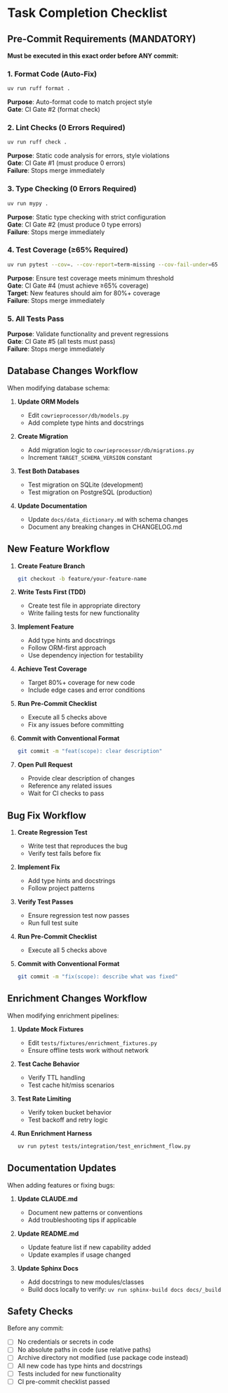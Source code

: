 # Task Completion Checklist

## Pre-Commit Requirements (MANDATORY)

**Must be executed in this exact order before ANY commit:**

### 1. Format Code (Auto-Fix)
```bash
uv run ruff format .
```
**Purpose**: Auto-format code to match project style  
**Gate**: CI Gate #2 (format check)

### 2. Lint Checks (0 Errors Required)
```bash
uv run ruff check .
```
**Purpose**: Static code analysis for errors, style violations  
**Gate**: CI Gate #1 (must produce 0 errors)  
**Failure**: Stops merge immediately

### 3. Type Checking (0 Errors Required)
```bash
uv run mypy .
```
**Purpose**: Static type checking with strict configuration  
**Gate**: CI Gate #2 (must produce 0 type errors)  
**Failure**: Stops merge immediately

### 4. Test Coverage (≥65% Required)
```bash
uv run pytest --cov=. --cov-report=term-missing --cov-fail-under=65
```
**Purpose**: Ensure test coverage meets minimum threshold  
**Gate**: CI Gate #4 (must achieve ≥65% coverage)  
**Target**: New features should aim for 80%+ coverage  
**Failure**: Stops merge immediately

### 5. All Tests Pass
**Purpose**: Validate functionality and prevent regressions  
**Gate**: CI Gate #5 (all tests must pass)  
**Failure**: Stops merge immediately

## Database Changes Workflow

When modifying database schema:

1. **Update ORM Models**
   - Edit `cowrieprocessor/db/models.py`
   - Add complete type hints and docstrings

2. **Create Migration**
   - Add migration logic to `cowrieprocessor/db/migrations.py`
   - Increment `TARGET_SCHEMA_VERSION` constant

3. **Test Both Databases**
   - Test migration on SQLite (development)
   - Test migration on PostgreSQL (production)

4. **Update Documentation**
   - Update `docs/data_dictionary.md` with schema changes
   - Document any breaking changes in CHANGELOG.md

## New Feature Workflow

1. **Create Feature Branch**
   ```bash
   git checkout -b feature/your-feature-name
   ```

2. **Write Tests First (TDD)**
   - Create test file in appropriate directory
   - Write failing tests for new functionality

3. **Implement Feature**
   - Add type hints and docstrings
   - Follow ORM-first approach
   - Use dependency injection for testability

4. **Achieve Test Coverage**
   - Target 80%+ coverage for new code
   - Include edge cases and error conditions

5. **Run Pre-Commit Checklist**
   - Execute all 5 checks above
   - Fix any issues before committing

6. **Commit with Conventional Format**
   ```bash
   git commit -m "feat(scope): clear description"
   ```

7. **Open Pull Request**
   - Provide clear description of changes
   - Reference any related issues
   - Wait for CI checks to pass

## Bug Fix Workflow

1. **Create Regression Test**
   - Write test that reproduces the bug
   - Verify test fails before fix

2. **Implement Fix**
   - Add type hints and docstrings
   - Follow project patterns

3. **Verify Test Passes**
   - Ensure regression test now passes
   - Run full test suite

4. **Run Pre-Commit Checklist**
   - Execute all 5 checks above

5. **Commit with Conventional Format**
   ```bash
   git commit -m "fix(scope): describe what was fixed"
   ```

## Enrichment Changes Workflow

When modifying enrichment pipelines:

1. **Update Mock Fixtures**
   - Edit `tests/fixtures/enrichment_fixtures.py`
   - Ensure offline tests work without network

2. **Test Cache Behavior**
   - Verify TTL handling
   - Test cache hit/miss scenarios

3. **Test Rate Limiting**
   - Verify token bucket behavior
   - Test backoff and retry logic

4. **Run Enrichment Harness**
   ```bash
   uv run pytest tests/integration/test_enrichment_flow.py
   ```

## Documentation Updates

When adding features or fixing bugs:

1. **Update CLAUDE.md**
   - Document new patterns or conventions
   - Add troubleshooting tips if applicable

2. **Update README.md**
   - Update feature list if new capability added
   - Update examples if usage changed

3. **Update Sphinx Docs**
   - Add docstrings to new modules/classes
   - Build docs locally to verify: `uv run sphinx-build docs docs/_build`

## Safety Checks

Before any commit:
- [ ] No credentials or secrets in code
- [ ] No absolute paths in code (use relative paths)
- [ ] Archive directory not modified (use package code instead)
- [ ] All new code has type hints and docstrings
- [ ] Tests included for new functionality
- [ ] CI pre-commit checklist passed
